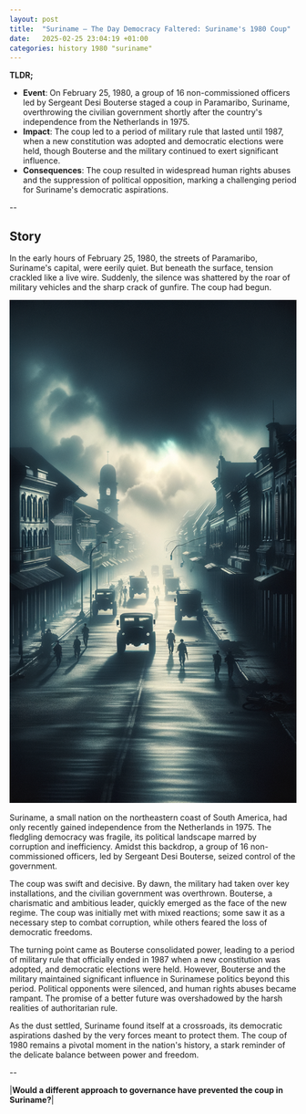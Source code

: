 ```yaml
---
layout: post
title:  "Suriname – The Day Democracy Faltered: Suriname's 1980 Coup"
date:   2025-02-25 23:04:19 +01:00
categories: history 1980 "suriname"
---
```


**TLDR;**
- **Event**: On February 25, 1980, a group of 16 non-commissioned officers led by Sergeant Desi Bouterse staged a coup in Paramaribo, Suriname, overthrowing the civilian government shortly after the country's independence from the Netherlands in 1975.
- **Impact**: The coup led to a period of military rule that lasted until 1987, when a new constitution was adopted and democratic elections were held, though Bouterse and the military continued to exert significant influence.
- **Consequences**: The coup resulted in widespread human rights abuses and the suppression of political opposition, marking a challenging period for Suriname's democratic aspirations.

--

## Story

In the early hours of February 25, 1980, the streets of Paramaribo, Suriname's capital, were eerily quiet. But beneath the surface, tension crackled like a live wire. Suddenly, the silence was shattered by the roar of military vehicles and the sharp crack of gunfire. The coup had begun.

![Image](/assets/images/25_February_019c552f9ea7325a25c7c7ecea3b23d8.png)

Suriname, a small nation on the northeastern coast of South America, had only recently gained independence from the Netherlands in 1975. The fledgling democracy was fragile, its political landscape marred by corruption and inefficiency. Amidst this backdrop, a group of 16 non-commissioned officers, led by Sergeant Desi Bouterse, seized control of the government.

The coup was swift and decisive. By dawn, the military had taken over key installations, and the civilian government was overthrown. Bouterse, a charismatic and ambitious leader, quickly emerged as the face of the new regime. The coup was initially met with mixed reactions; some saw it as a necessary step to combat corruption, while others feared the loss of democratic freedoms.

The turning point came as Bouterse consolidated power, leading to a period of military rule that officially ended in 1987 when a new constitution was adopted, and democratic elections were held. However, Bouterse and the military maintained significant influence in Surinamese politics beyond this period. Political opponents were silenced, and human rights abuses became rampant. The promise of a better future was overshadowed by the harsh realities of authoritarian rule.

As the dust settled, Suriname found itself at a crossroads, its democratic aspirations dashed by the very forces meant to protect them. The coup of 1980 remains a pivotal moment in the nation's history, a stark reminder of the delicate balance between power and freedom.

--

|**Would a different approach to governance have prevented the coup in Suriname?**|

